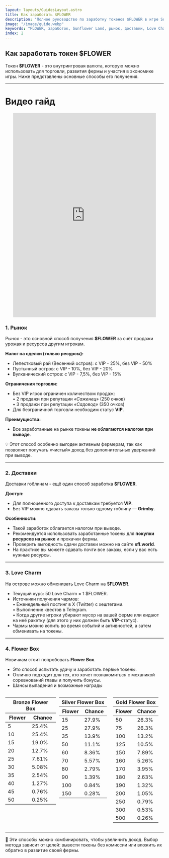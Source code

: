 ```yaml
---
layout: layouts/GuidesLayout.astro
title: Как заработать $FLOWER 
description: "Полное руководство по заработку токенов $FLOWER в игре Sunflower Land. Узнайте о рынках, доставках, Love Charm и Flower Box для максимального дохода."
image: "/image/guide.webp"
keywords: "FLOWER, заработок, Sunflower Land, рынок, доставки, Love Charm, Flower Box, гайды"
index: 2
---
```




## Как заработать токен $**FLOWER**

Токен **$FLOWER** - это внутриигровая валюта, которую можно использовать для торговли, развития фермы и участия в экономике игры. Ниже представлены основные способы его получения.
 
---
# Видео гайд 
<div style="text-align: center;">
  <iframe width="90%" height="650" src="https://www.youtube.com/embed/FSH8unUGeT4" frameborder="0" allowfullscreen></iframe>
</div>



### 1. Рынок

Рынок - это основной способ получения **$FLOWER** за счёт продажи урожая и ресурсов другим игрокам.

**Налог на сделки (только ресурсы):**

- Лепестковый рай (Весенний остров): с VIP - 25%, без VIP - 50%
- Пустынный остров: с VIP - 10%, без VIP - 20%
- Вулканический остров: с VIP - 7,5%, без VIP - 15%

**Ограничения торговли:**

- Без VIP игрок ограничен количеством продаж:\
  • 2 продажи при репутации *«Саженец»* (250 очков)\
  • 3 продажи при репутации *«Садовод»* (350 очков)
- Для безграничной торговли необходим статус **VIP**.

**Преимущества:**

- Все заработанные на рынке токены **не облагаются налогом при выводе**.
<div class="highlight-block">
💡 Этот способ особенно выгоден активным фермерам, так как позволяет получать «чистый» доход без дополнительных удержаний при выводе.
</div>

---

### 2. Доставки

Доставки гоблинам - ещё один способ заработка **$FLOWER**.

**Доступ:**

- Для полноценного доступа к доставкам требуется **VIP**.
- Без VIP можно сдавать заказы только одному гоблину — **Grimby**.

**Особенности:**

- Такой заработок облагается налогом при выводе.
- Рекомендуется использовать заработанные токены для **покупки ресурсов на рынке** и прокачки фермы.
- Проверить выгодность сдачи доставки можно на сайте **sfl.world**.
- На практике вы можете сдавать почти все заказы, если у вас есть нужные ресурсы.

---

### 3. Love Charm

На острове можно обменивать Love Charm на $**FLOWER**.

- Текущий курс: 50 Love Charm = 1 $FLOWER.
- Источники получения чармов:  
  • Еженедельный постинг в X (Twitter) с хештегами.  
  • Выполнение квестов в Telegram.  
  • Когда другие игроки убирают мусор на вашей ферме или кидают на неё ракетку (для этого у них должен быть **VIP**-статус).  
- Чармы можно копить во время событий и активностей, а затем обменивать на токены.

---

### 4. Flower Box

Новичкам стоит попробовать **Flower Box**.

- Это способ испытать удачу и заработать первые токены.
- Отлично подходит для тех, кто хочет познакомиться с механикой соревнований главы и получить бонусы.
- Шансы выпадения и возможные награды 
<div style="display: flex; gap: 10px;">

<table>
<thead>
<tr><th colspan="2">Bronze Flower Box</th></tr>
<tr><th>Flower</th><th>Chance</th></tr>
</thead>
<tbody>
<tr><td>5</td><td>25.4%</td></tr>
<tr><td>10</td><td>25.4%</td></tr>
<tr><td>15</td><td>19.0%</td></tr>
<tr><td>20</td><td>12.7%</td></tr>
<tr><td>25</td><td>7.61%</td></tr>
<tr><td>30</td><td>5.08%</td></tr>
<tr><td>35</td><td>2.54%</td></tr>
<tr><td>40</td><td>1.27%</td></tr>
<tr><td>45</td><td>0.76%</td></tr>
<tr><td>50</td><td>0.25%</td></tr>
</tbody>
</table>

<table>
<thead>
<tr><th colspan="2">Silver Flower Box</th></tr>
<tr><th>Flower</th><th>Chance</th></tr>
</thead>
<tbody>
<tr><td>15</td><td>27.9%</td></tr>
<tr><td>25</td><td>27.9%</td></tr>
<tr><td>35</td><td>13.9%</td></tr>
<tr><td>50</td><td>11.1%</td></tr>
<tr><td>60</td><td>8.36%</td></tr>
<tr><td>70</td><td>5.57%</td></tr>
<tr><td>80</td><td>2.79%</td></tr>
<tr><td>90</td><td>1.39%</td></tr>
<tr><td>100</td><td>0.84%</td></tr>
<tr><td>150</td><td>0.28%</td></tr>
</tbody>
</table>

<table>
<thead>
<tr><th colspan="2">Gold Flower Box</th></tr>
<tr><th>Flower</th><th>Chance</th></tr>
</thead>
<tbody>
<tr><td>50</td><td>26.3%</td></tr>
<tr><td>75</td><td>26.3%</td></tr>
<tr><td>100</td><td>13.2%</td></tr>
<tr><td>125</td><td>10.5%</td></tr>
<tr><td>150</td><td>7.89%</td></tr>
<tr><td>160</td><td>5.26%</td></tr>
<tr><td>170</td><td>3.95%</td></tr>
<tr><td>180</td><td>2.63%</td></tr>
<tr><td>190</td><td>1.32%</td></tr>
<tr><td>200</td><td>1.05%</td></tr>
<tr><td>250</td><td>0.79%</td></tr>
<tr><td>300</td><td>0.53%</td></tr>
<tr><td>500</td><td>0.26%</td></tr>
</tbody>
</table>

</div>


---

📌 Эти способы можно комбинировать, чтобы увеличить доход. Выбор метода зависит от целей: вывести токены без комиссии или вложить их обратно в развитие своей фермы.

